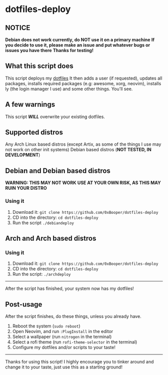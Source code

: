 # dotfiles-deploy

## NOTICE
**Debian does not work currently, do NOT use it on a primary machine**
**If you decide to use it, please make an issue and put whatever bugs or issues you have there**
**Thanks for testing!**

## What this script does
This script deploys my [dotfiles](https://github.com/0xBooper/dotfiles)
It then adds a user (if requested), updates all packages, installs required packages (e.g: awesome, xorg, neovim), installs ly (the login manager I use) and some other things. You'll see.

## A few warnings
This script ***WILL*** overwrite your existing dotfiles.

## Supported distros 
Any Arch Linux based distros (except Artix, as some of the things I use may not work on other init systems)
Debian based distros (**NOT TESTED, IN DEVELOPMENT**)

## Debian and Debian based distros
**WARNING: THIS MAY NOT WORK**
**USE AT YOUR OWN RISK, AS THIS MAY RUIN YOUR DISTRO**

### Using it
1. Download it: `git clone https://github.com/0xBooper/dotfiles-deploy`
2. CD into the directory: `cd dotfiles-deploy`
3. Run the script `./debiandeploy`


## Arch and Arch based distros
### Using it
1. Download it: `git clone https://github.com/0xBooper/dotfiles-deploy`
2. CD into the directory: `cd dotfiles-deploy`
3. Run the script: `./archdeploy`

---

After the script has finished, your system now has my dotfiles!

## Post-usage
After the script finishes, do these things, unless you already have.

1. Reboot the system (`sudo reboot`)
2. Open Neovim, and run `:PlugInstall` in the editor
3. Select a wallpaper (run `nitrogen` in the terminal)
4. Select a rofi theme (run `rofi-theme-selector` in the terminal)
5. Configure my dotfiles and/or scripts to your taste!

---

Thanks for using this script! I highly encourage you to tinker around and change it to your taste, just use this as a starting ground!
